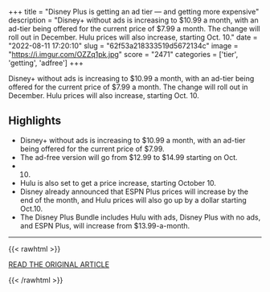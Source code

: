 +++
title = "Disney Plus is getting an ad tier — and getting more expensive"
description = "Disney+ without ads is increasing to $10.99 a month, with an ad-tier being offered for the current price of $7.99 a month. The change will roll out in December. Hulu prices will also increase, starting Oct. 10."
date = "2022-08-11 17:20:10"
slug = "62f53a218333519d5672134c"
image = "https://i.imgur.com/OZZq1pk.jpg"
score = "2471"
categories = ['tier', 'getting', 'adfree']
+++

Disney+ without ads is increasing to $10.99 a month, with an ad-tier being offered for the current price of $7.99 a month. The change will roll out in December. Hulu prices will also increase, starting Oct. 10.

## Highlights

- Disney+ without ads is increasing to $10.99 a month, with an ad-tier being offered for the current price of $7.99.
- The ad-free version will go from $12.99 to $14.99 starting on Oct.
- 10.
- Hulu is also set to get a price increase, starting October 10.
- Disney already announced that ESPN Plus prices will increase by the end of the month, and Hulu prices will also go up by a dollar starting Oct.10.
- The Disney Plus Bundle includes Hulu with ads, Disney Plus with no ads, and ESPN Plus, will increase from $13.99-a-month.

---

{{< rawhtml >}}
  <p class="article-category">
    <a target="_blank" href="https://www.polygon.com/23300486/disney-plus-subscription-ads-pricing">READ THE ORIGINAL ARTICLE</a>
  </p>
{{< /rawhtml >}}
